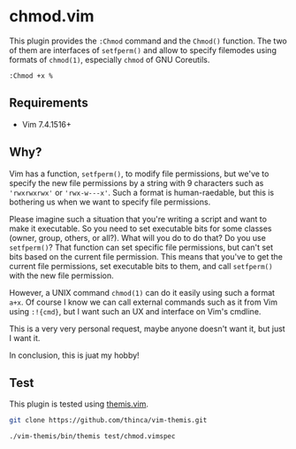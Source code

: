# chmod.vim

This plugin provides the `:Chmod` command and the `Chmod()` function.
The two of them are interfaces of `setfperm()` and allow to specify filemodes using formats of `chmod(1)`, especially `chmod` of GNU Coreutils.

```vim
:Chmod +x %
```

## Requirements

- Vim 7.4.1516+

## Why?

Vim has a function, `setfperm()`, to modify file permissions, but we've to specify the new file permissions by a string with 9 characters such as `'rwxrwxrwx'` or `'rwx-w---x'`.
Such a format is human-raedable, but this is bothering us when we want to specify file permissions.

Please imagine such a situation that you're writing a script and want to make it executable.
So you need to set executable bits for some classes (owner, group, others, or all?).
What will you do to do that?
Do you use `setfperm()`?
That function can set specific file permissions, but can't set bits based on the current file permission.
This means that you've to get the current file permissions, set executable bits to them, and call `setfperm()` with the new file permission.

However, a UNIX command `chmod(1)` can do it easily using such a format `a+x`.
Of course I know we can call external commands such as it from Vim using `:!{cmd}`, but I want such an UX and interface on Vim's cmdline.

This is a very very personal request, maybe anyone doesn't want it, but just I want it.

In conclusion, this is juat my hobby!

## Test

This plugin is tested using [themis.vim](https://github.com/thinca/vim-themis).

```sh
git clone https://github.com/thinca/vim-themis.git

./vim-themis/bin/themis test/chmod.vimspec
```
